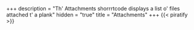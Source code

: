 +++
description = "Th' Attachments shorrrtcode displays a list o' files attached t' a plank"
hidden = "true"
title = "Attachments"
+++
{{< piratify >}}
